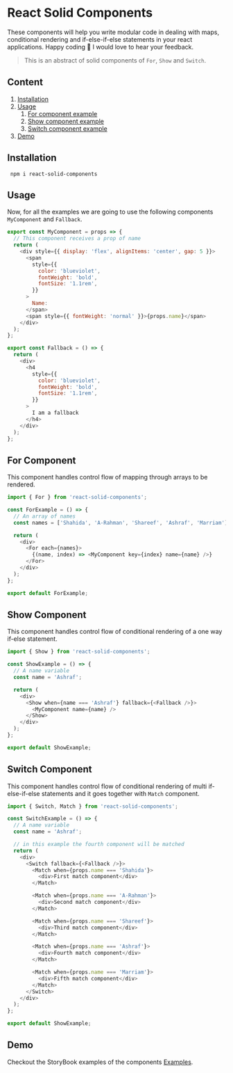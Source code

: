 # React Solid Components

These components will help you write modular code in dealing with maps, conditional rendering and if-else-if-else statements in your react applications. Happy coding 🎉 I would love to hear your feedback.

> This is an abstract of solid components of `For`, `Show` and `Switch`.

## Content

1. [Installation](#instal)
2. [Usage](#usage)
   1. [For component example](#for)
   2. [Show component example](#show)
   3. [Switch component example](#show)
3. [Demo](#demo)

<a id="instal"></a>

## Installation

```
 npm i react-solid-components
```

<a id="usage"></a>

## Usage

Now, for all the examples we are going to use the following components
`MyComponent` and `Fallback`.

```javascript
export const MyComponent = props => {
  // This component receives a prop of name
  return (
    <div style={{ display: 'flex', alignItems: 'center', gap: 5 }}>
      <span
        style={{
          color: 'blueviolet',
          fontWeight: 'bold',
          fontSize: '1.1rem',
        }}
      >
        Name:
      </span>
      <span style={{ fontWeight: 'normal' }}>{props.name}</span>
    </div>
  );
};

export const Fallback = () => {
  return (
    <div>
      <h4
        style={{
          color: 'blueviolet',
          fontWeight: 'bold',
          fontSize: '1.1rem',
        }}
      >
        I am a fallback
      </h4>
    </div>
  );
};
```

<a id="for"></a>

## For Component

This component handles control flow of mapping through arrays to be rendered.

```javascript
import { For } from 'react-solid-components';

const ForExample = () => {
  // An array of names
  const names = ['Shahida', 'A-Rahman', 'Shareef', 'Ashraf', 'Marriam'];

  return (
    <div>
      <For each={names}>
        {(name, index) => <MyComponent key={index} name={name} />}
      </For>
    </div>
  );
};

export default ForExample;
```

<a id="show"></a>

## Show Component

This component handles control flow of conditional rendering of a one way if-else statement.

```javascript
import { Show } from 'react-solid-components';

const ShowExample = () => {
  // A name variable
  const name = 'Ashraf';

  return (
    <div>
      <Show when={name === 'Ashraf'} fallback={<Fallback />}>
        <MyComponent name={name} />
      </Show>
    </div>
  );
};

export default ShowExample;
```

<a id="switch"></a>

## Switch Component

This component handles control flow of conditional rendering of multi if-else-if-else statements and it goes together with `Match` component.

```javascript
import { Switch, Match } from 'react-solid-components';

const SwitchExample = () => {
  // A name variable
  const name = 'Ashraf';

  // in this example the fourth component will be matched
  return (
    <div>
      <Switch fallback={<Fallback />}>
        <Match when={props.name === 'Shahida'}>
          <div>First match component</div>
        </Match>

        <Match when={props.name === 'A-Rahman'}>
          <div>Second match component</div>
        </Match>

        <Match when={props.name === 'Shareef'}>
          <div>Third match component</div>
        </Match>

        <Match when={props.name === 'Ashraf'}>
          <div>Fourth match component</div>
        </Match>

        <Match when={props.name === 'Marriam'}>
          <div>Fifth match component</div>
        </Match>
      </Switch>
    </div>
  );
};

export default ShowExample;
```

<a id="demo"></a>

## Demo

Checkout the StoryBook examples of the components [Examples](https://6612a8ded5a143f472ba34e6-kuueaosgda.chromatic.com).
